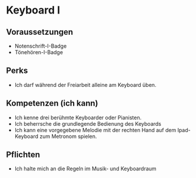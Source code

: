 # Keyboard I

## Voraussetzungen

- Notenschrift-I-Badge
- Tönehören-I-Badge

## Perks

- Ich darf während der Freiarbeit alleine am Keyboard üben.

## Kompetenzen (ich kann)

- Ich kenne drei berühmte Keyboarder oder Pianisten.
- Ich beherrsche die grundlegende Bedienung des Keyboards
- Ich kann eine vorgegebene Melodie mit der rechten Hand auf dem Ipad-Keyboard zum Metronom spielen.

## Pflichten

- Ich halte mich an die Regeln im Musik- und Keyboardraum